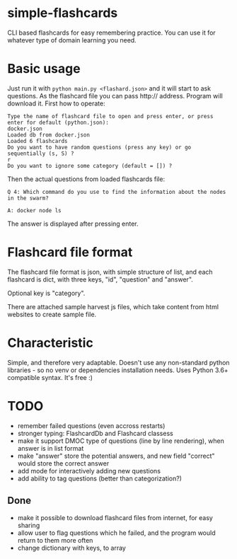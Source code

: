 # simple-flashcards
CLI based flashcards for easy remembering practice. You can use it for whatever 
type of domain learning you need.


# Basic usage

Just run it with `python main.py <flashard.json>` and it will start to ask questions. 
As the flashcard file you can pass http:// address. Program will download it. 
First how to operate:

```
Type the name of flashcard file to open and press enter, or press enter for default (python.json):
docker.json
Loaded db from docker.json
Loaded 6 flashcards
Do you want to have random questions (press any key) or go sequentially (s, S) ?
r
Do you want to ignore some category (default = []) ?
```

Then the actual questions from loaded flashcards file: 

```
Q 4: Which command do you use to find the information about the nodes in the swarm?

A: docker node ls
```

The answer is displayed after pressing enter.


# Flashcard file format

The flashcard file format is json, with simple structure of list, and
each flashcard is dict, with three keys, "id", "question" and "answer".

Optional key is "category".

There are attached sample harvest js files, which take content from html websites to create sample file. 


# Characteristic

Simple, and therefore very adaptable. 
Doesn't use any non-standard python libraries - so no venv or dependencies installation needs.
Uses Python 3.6+ compatible syntax.
It's free :)


# TODO
 - remember failed questions (even accross restarts)
- stronger typing: FlashcardDb and Flashcard classess
- make it support DMOC type of questions (line by line rendering), when answer is in list format
- make "answer" store the potential answers, and new field "correct" would store the correct answer
- add mode for interactively adding new questions
- add ability to tag questions (better than categorization?)

## Done
+ make it possible to download flashcard files from internet, for easy sharing
+ allow user to flag questions which he failed, and the program would return to them more often
+ change dictionary with keys, to array